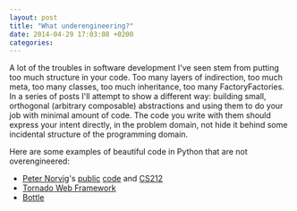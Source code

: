 ```yaml
---
layout: post
title: "What underengineering?"
date: 2014-04-29 17:03:08 +0200
categories: 
---
```


A lot of the troubles in software development I've seen stem from putting too much structure in your code. Too many layers of indirection, too much meta, too many classes, too much inheritance, too many FactoryFactories. In a series of posts I'll attempt to show a different way: building small, orthogonal (arbitrary composable) abstractions and using them to do your job with minimal amount of code. The code you write with them should express your intent directly, in the problem domain, not hide it behind some incidental structure of the programming domain. 

Here are some examples of beautiful code in Python that are not overengineered:

* [Peter Norvig](http://norvig.com/)'s [public](http://norvig.com/ngrams/) [code](http://norvig.com/sudoku.html) and [CS212](https://www.udacity.com/course/cs212)
* [Tornado Web Framework](https://github.com/facebook/tornado)
* [Bottle](https://github.com/defnull/bottle)

